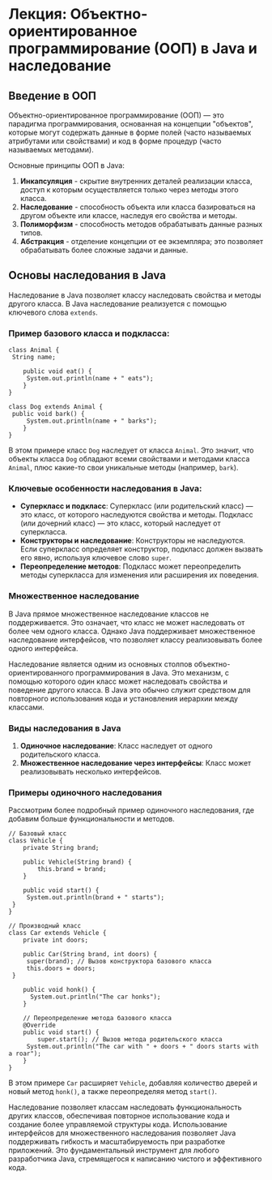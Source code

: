 # Лекция: Объектно-ориентированное программирование (ООП) в Java и наследование

## Введение в ООП

Объектно-ориентированное программирование (ООП) — это парадигма программирования, основанная на концепции "объектов", которые могут содержать данные в форме полей (часто называемых атрибутами или свойствами) и код в форме процедур (часто называемых методами).

Основные принципы ООП в Java:
1. **Инкапсуляция** - скрытие внутренних деталей реализации класса, доступ к которым осуществляется только через методы этого класса.
2. **Наследование** - способность объекта или класса базироваться на другом объекте или классе, наследуя его свойства и методы.
3. **Полиморфизм** - способность методов обрабатывать данные разных типов.
4. **Абстракция** - отделение концепции от ее экземпляра; это позволяет обрабатывать более сложные задачи и данные.

## Основы наследования в Java

Наследование в Java позволяет классу наследовать свойства и методы другого класса. В Java наследование реализуется с помощью ключевого слова `extends`.

### Пример базового класса и подкласса:

	
	class Animal {
   	 String name;

    	public void eat() {
       	 System.out.println(name + " eats");
    	}
	}

	class Dog extends Animal {
   	 public void bark() {
       	 System.out.println(name + " barks");
    	}
	}


В этом примере класс `Dog` наследует от класса `Animal`. Это значит, что объекты класса `Dog` обладают всеми свойствами и методами класса `Animal`, плюс какие-то свои уникальные методы (например, `bark`).

### Ключевые особенности наследования в Java:

- **Суперкласс и подкласс**: Суперкласс (или родительский класс) — это класс, от которого наследуются свойства и методы. Подкласс (или дочерний класс) — это класс, который наследует от суперкласса.
- **Конструкторы и наследование**: Конструкторы не наследуются. Если суперкласс определяет конструктор, подкласс должен вызвать его явно, используя ключевое слово `super`.
- **Переопределение методов**: Подкласс может переопределить методы суперкласса для изменения или расширения их поведения.

### Множественное наследование

В Java прямое множественное наследование классов не поддерживается. Это означает, что класс не может наследовать от более чем одного класса. Однако Java поддерживает множественное наследование интерфейсов, что позволяет классу реализовывать более одного интерфейса.


Наследование является одним из основных столпов объектно-ориентированного программирования в Java. Это механизм, с помощью которого один класс может наследовать свойства и поведение другого класса. В Java это обычно служит средством для повторного использования кода и установления иерархии между классами.

### Виды наследования в Java

1. **Одиночное наследование**: Класс наследует от одного родительского класса.
2. **Множественное наследование через интерфейсы**: Класс может реализовывать несколько интерфейсов.

### Примеры одиночного наследования

Рассмотрим более подробный пример одиночного наследования, где добавим больше функциональности и методов.


	// Базовый класс
	class Vehicle {
    	private String brand;

    	public Vehicle(String brand) {
        	this.brand = brand;
    	}

    	public void start() {
       	 System.out.println(brand + " starts");
   	 }
	}

	// Производный класс
	class Car extends Vehicle {
    	private int doors;

    	public Car(String brand, int doors) {
       	 super(brand); // Вызов конструктора базового класса
       	 this.doors = doors;
   	 }

    	public void honk() {
      	  System.out.println("The car honks");
    	}

    	// Переопределение метода базового класса
    	@Override
    	public void start() {
        	super.start(); // Вызов метода родительского класса
       	 System.out.println("The car with " + doors + " doors starts with a roar");
    	}
	}


В этом примере `Car` расширяет `Vehicle`, добавляя количество дверей и новый метод `honk()`, а также переопределяя метод `start()`.

Наследование позволяет классам наследовать функциональность других классов, обеспечивая повторное использование кода и создание более управляемой структуры кода. Использование интерфейсов для множественного наследования позволяет Java поддерживать гибкость и масштабируемость при разработке приложений. Это фундаментальный инструмент для любого разработчика Java, стремящегося к написанию чистого и эффективного кода.